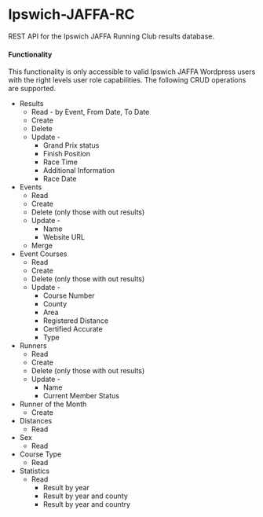 # Ipswich-JAFFA-RC

REST API for the Ipswich JAFFA Running Club results database.

#### Functionality
This functionality is only accessible to valid Ipswich JAFFA Wordpress users with the right levels user role capabilities. The following CRUD operations are supported.

  * Results
    * Read - by Event, From Date, To Date
    * Create
    * Delete
	* Update -
	  * Grand Prix status
	  * Finish Position
	  * Race Time
	  * Additional Information
	  * Race Date	
  * Events
    * Read
    * Create
    * Delete (only those with out results)
	* Update -
	  * Name
	  * Website URL	  
	* Merge
  * Event Courses
    * Read
    * Create
    * Delete (only those with out results)
	* Update -
	  * Course Number
	  * County
      * Area
      * Registered Distance	  
	  * Certified Accurate
	  * Type
  * Runners
    * Read
    * Create
    * Delete (only those with out results)
	* Update -
	  * Name
	  * Current Member Status  	
  * Runner of the Month   
    * Create 
  * Distances
    * Read 
  * Sex
    * Read 
  * Course Type
    * Read 
  * Statistics
    * Read
      * Result by year
      * Result by year and county
      * Result by year and country
